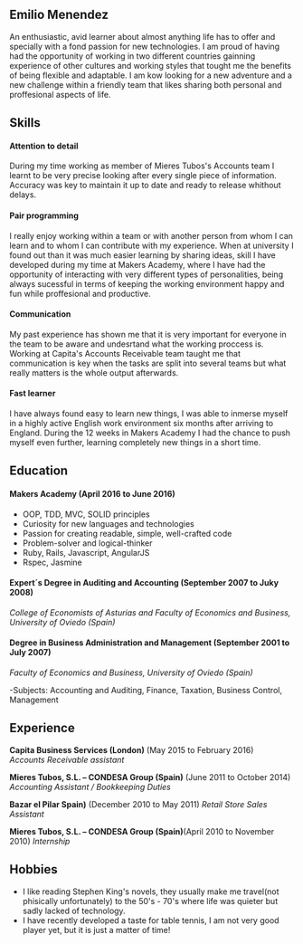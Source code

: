 ## Emilio Menendez

An enthusiastic, avid learner about almost anything life has to offer and specially with a fond passion for new technologies. I am proud of having had the opportunity of working in two different countries gainning experience of other cultures and working styles that tought me the benefits of being flexible and adaptable. I am kow looking for a new adventure and a new challenge within a friendly team that likes sharing both personal and proffesional aspects of life.

## Skills

#### Attention to detail

During my time working as member of Mieres Tubos's Accounts team I learnt to be very precise looking after every single piece of information. Accuracy was key to maintain it up to date and ready to release whithout delays.

#### Pair programming

I really enjoy working within a team or with another person from whom I can learn and to whom I can contribute with my experience. When at university I found out than it was much easier learning by sharing ideas, skill I have developed during my time at Makers Academy, where I have had the opportunity of interacting with very different types of personalities, being always sucessful in terms of keeping the working environment happy and fun while proffesional and productive.

#### Communication

My past experience has shown me that it is very important for everyone in the team to be aware and undesrtand what the working proccess is. Working at Capita's Accounts Receivable team taught me that communication is key when the tasks are split into several teams but what really matters is the whole output afterwards.

#### Fast learner

I have always found easy to learn new things, I was able to inmerse myself in a highly active English work environment six months after arriving to England. During the 12 weeks in Makers Academy I had the chance to push myself even further, learning completely new things in a short time.

## Education

#### Makers Academy (April 2016 to June 2016)

- OOP, TDD, MVC, SOLID principles
- Curiosity for new languages and technologies
- Passion for creating readable, simple, well-crafted code
- Problem-solver and logical-thinker
- Ruby, Rails, Javascript, AngularJS
- Rspec, Jasmine

#### Expert´s Degree in Auditing and Accounting (September 2007 to Juky 2008)
*College of Economists of Asturias and Faculty of Economics and Business, University of Oviedo (Spain)*

#### Degree in Business Administration and  Management (September 2001 to July 2007)
*Faculty of Economics and Business, University of Oviedo (Spain)*

-Subjects: Accounting and Auditing, Finance, Taxation, Business Control, Management



## Experience

**Capita Business Services (London)** (May 2015 to February 2016)    
*Accounts Receivable assistant*  

**Mieres Tubos, S.L. – CONDESA Group (Spain)** (June 2011 to October 2014)   
*Accounting Assistant / Bookkeeping Duties* 

**Bazar el Pilar Spain)** (December 2010 to May 2011)
*Retail  Store Sales Assistant*

**Mieres Tubos, S.L. –  CONDESA Group (Spain)**(April 2010 to November 2010)
*Internship*

## Hobbies

- I like reading Stephen King's novels, they usually make me travel(not phisically unfortunately) to the 50's - 70's where life was quieter but sadly lacked of technology.
- I have recently developed a taste for table tennis, I am not very good player yet, but it is just a matter of time!
